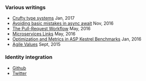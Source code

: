 ### Various writings

 * [Crufty type systems](./CruftyTypeSystems) Jan, 2017
 * [Avoiding basic mistakes in async await](./AsyncBasicMistakes) Nov, 2016
 * [The Pull-Request Workflow](./PullRequestWorkflow) May, 2016
 * [Microservices Links](./MicroservicesLinks) May, 2016
 * [Optimization and Metrics in ASP Kestrel Benchmarks](./OptimizationAndMetrics) Jan, 2016
 * [Agile Values](./AgileValues) Sept, 2015
 
### Identity integration
 
 * [Github](https://github.com/AnthonySteele/)
 * [Twitter](https://twitter.com/AnthonySteele)